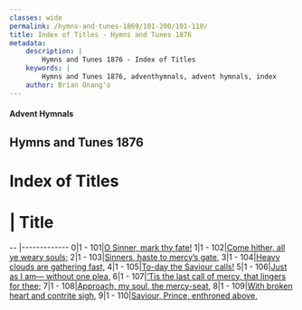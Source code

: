 ```yaml
---
classes: wide
permalink: /hymns-and-tunes-1869/101-200/101-110/
title: Index of Titles - Hymns and Tunes 1876
metadata:
    description: |
        Hymns and Tunes 1876 - Index of Titles
    keywords: |
        Hymns and Tunes 1876, adventhymnals, advent hymnals, index
    author: Brian Onang'o
---
```


#### Advent Hymnals

## Hymns and Tunes 1876

# Index of Titles
# | Title                        
-- |-------------
0|1 - 101|[O Sinner, mark thy fate!](/101-200/101-110/01.O-Sinner,-mark-thy-fate!)
1|1 - 102|[Come hither, all ye weary souls;](/101-200/101-110/02.Come-hither,-all-ye-weary-souls;)
2|1 - 103|[Sinners, haste to mercy’s gate,](/101-200/101-110/03.Sinners,-haste-to-mercy’s-gate,)
3|1 - 104|[Heavy clouds are gathering fast,](/101-200/101-110/04.Heavy-clouds-are-gathering-fast,)
4|1 - 105|[To-day the Saviour calls!](/101-200/101-110/05.To-day-the-Saviour-calls!)
5|1 - 106|[Just as I am— without one plea,](/101-200/101-110/06.Just-as-I-am—-without-one-plea,)
6|1 - 107|[’Tis the last call of mercy, that lingers for thee;](/101-200/101-110/07.’Tis-the-last-call-of-mercy,-that-lingers-for-thee;)
7|1 - 108|[Approach, my soul, the mercy-seat,](/101-200/101-110/08.Approach,-my-soul,-the-mercy-seat,)
8|1 - 109|[With broken heart and contrite sigh,](/101-200/101-110/09.With-broken-heart-and-contrite-sigh,)
9|1 - 110|[Saviour, Prince, enthroned above,](/101-200/101-110/10.Saviour,-Prince,-enthroned-above,)